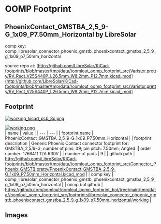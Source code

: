 # OOMP Footprint  
## PhoenixContact_GMSTBA_2,5_9-G_1x09_P7.50mm_Horizontal  by LibreSolar  
  
oomp key: oomp_libresolar_connector_phoenix_gmstb_phoenixcontact_gmstba_2,5_9_g_1x09_p7_50mm_horizontal  
  
source repo at: [http://github.com/LibreSolar/KiCad-footprints/blob/master/tmp/data//oomlout_oomp_footprint_src/Varistor.pretty/RV_Rect_V25S440P_L26.5mm_W8.2mm_P12.7mm.kicad_mod](http://github.com/LibreSolar/KiCad-footprints/blob/master/tmp/data//oomlout_oomp_footprint_src/Varistor.pretty/RV_Rect_V25S440P_L26.5mm_W8.2mm_P12.7mm.kicad_mod)  
## Footprint  
  
[![working_kicad_pcb_3d.png](working_kicad_pcb_3d_600.png)](working_kicad_pcb_3d.png)  
  
[![working.png](working_600.png)](working.png)  
| name | value | 
| --- | --- | 
| footprint name | PhoenixContact_GMSTBA_2,5_9-G_1x09_P7.50mm_Horizontal | 
| footprint description | Generic Phoenix Contact connector footprint for: GMSTBA_2,5/9-G; number of pins: 09; pin pitch: 7.50mm; Angled || order number: 1766411 12A 630V | 
| number of pads | 9 | 
| github path | http://github.com/LibreSolar/KiCad-footprints/blob/master/tmp/data//oomlout_oomp_footprint_src/Connector_Phoenix_GMSTB.pretty/PhoenixContact_GMSTBA_2,5_9-G_1x09_P7.50mm_Horizontal.kicad_mod | 
| oomp key | oomp_libresolar_connector_phoenix_gmstb_phoenixcontact_gmstba_2,5_9_g_1x09_p7_50mm_horizontal | 
| oomp bot github | https://github.com/oomlout/oomlout_oomp_footprint_bot/tree/main/tmp/data//oomlout_oomp_footprint_src/footprints/libresolar_connector_phoenix_gmstb_phoenixcontact_gmstba_2,5_9_g_1x09_p7_50mm_horizontal/working | 
## Images  
